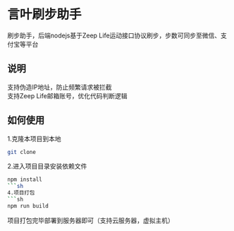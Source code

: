 # 言叶刷步助手

刷步助手，后端nodejs基于Zeep Life运动接口协议刷步，步数可同步至微信、支付宝等平台

## 说明
支持伪造IP地址，防止频繁请求被拦截<br>
支持Zeep Life邮箱账号，优化代码判断逻辑

## 如何使用
1.克隆本项目到本地
```sh
git clone 
```
2.进入项目目录安装依赖文件
```sh
npm install
```sh
4.项目打包
```sh
npm run build
```

项目打包完毕部署到服务器即可（支持云服务器，虚拟主机）
